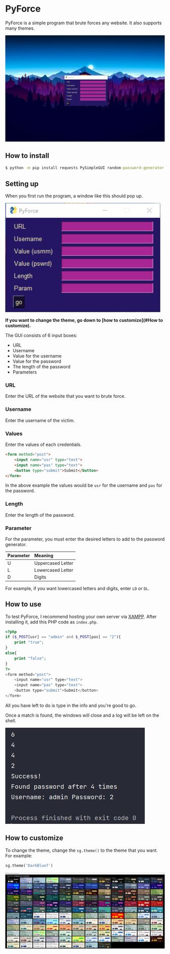 # PyForce

PyForce is a simple program that brute forces any website. It also supports many themes.

![Display Image](image.png)

## How to install

```cmd
$ python -m pip install requests PySimpleGUI random-password-generator
```

## Setting up

When you first run the program, a window like this should pop up.

![GUI](gui.png)

**If you want to change the theme, go down to [how to customize](#How to customize).**

The GUI consists of 6 input boxes:

* URL
* Username
* Value for the username
* Value for the password
* The length of the password
* Parameters

### URL

Enter the URL of the website that you want to brute force.

### Username

Enter the username of the victim.

### Values

Enter the values of each credentials.

```html
<form method="post">
	<input name="usr" type="text">
	<input name="pas" type="text">
	<button type="submit">Submit</button>
</form>
```

In the above example the values would be `usr` for the username and `pas` for the password.

### Length

Enter the length of the password.

### Parameter

For the parameter, you must enter the desired letters to add to the password generator. 

| Parameter | Meaning           |
| --------- | :---------------- |
| U         | Uppercased Letter |
| L         | Lowercased Letter |
| D         | Digits            |

For example, if you want lowercased letters and digits, enter `LD` or `DL`.

## How to use

To test PyForce, I recommend hosting your own server via [XAMPP](https://www.apachefriends.org/). After installing it, add this PHP code as `index.php`.

```php
<?php
if ($_POST[usr] == "admin" and $_POST[pas] == "2"){
	print "true";
}
else{
	print "false";
}
?>
<form method="post">
	<input name="usr" type="text">
	<input name="pas" type="text">
	<button type="submit">Submit</button>
</form>
```

All you have left to do is type in the info and you're good to go.

Once a match is found, the windows will close and a log will be left on the shell.

![cmd](cmd.png)

## How to customize

To change the theme, change the `sg.theme()` to the theme that you want. For example:

```python
sg.theme('DarkBlue7')
```

![Themes](themes.jpg)

